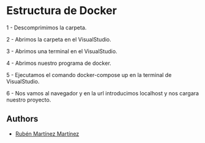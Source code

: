 # Estructura de Docker 

1 - Descomprimimos la carpeta.

2 - Abrimos la carpeta en el VisualStudio.

3 - Abrimos una terminal en el VisualStudio.

4 - Abrimos nuestro programa de docker.

5 - Ejecutamos el comando docker-compose up en la terminal de VisualStudio.

6 - Nos vamos al navegador y en la url introducimos localhost y nos cargara nuestro proyecto.

## Authors

- [Rubén Martínez Martínez](https://github.com/5ruben5)

